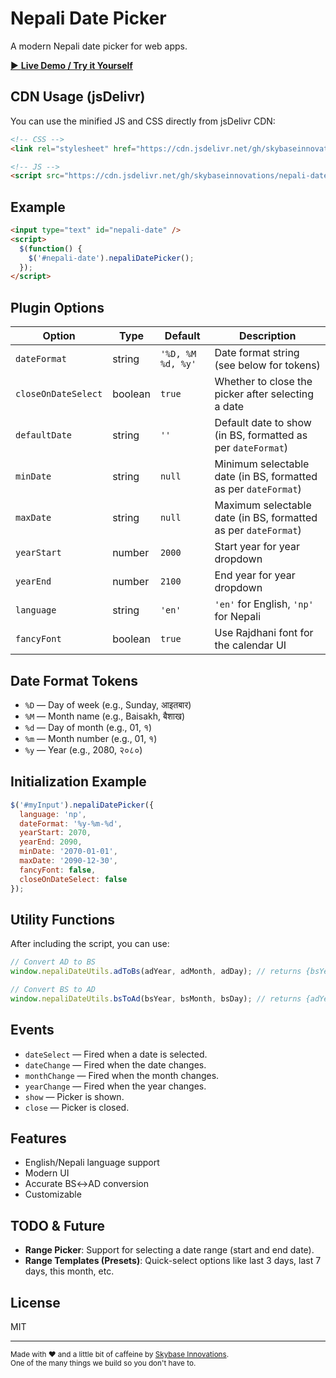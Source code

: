 # Nepali Date Picker

A modern Nepali date picker for web apps.

[▶️ **Live Demo / Try it Yourself**](https://skybaseinnovations.github.io/nepali-date-picker/)

## CDN Usage (jsDelivr)

You can use the minified JS and CSS directly from jsDelivr CDN:

```html
<!-- CSS -->
<link rel="stylesheet" href="https://cdn.jsdelivr.net/gh/skybaseinnovations/nepali-date-picker@main/dist/datepicker.min.css">

<!-- JS -->
<script src="https://cdn.jsdelivr.net/gh/skybaseinnovations/nepali-date-picker@main/dist/datepicker.min.js"></script>
```

## Example

```html
<input type="text" id="nepali-date" />
<script>
  $(function() {
    $('#nepali-date').nepaliDatePicker();
  });
</script>
```

## Plugin Options

| Option              | Type     | Default                | Description                                                        |
|---------------------|----------|------------------------|--------------------------------------------------------------------|
| `dateFormat`        | string   | `'%D, %M %d, %y'`      | Date format string (see below for tokens)                          |
| `closeOnDateSelect` | boolean  | `true`                 | Whether to close the picker after selecting a date                 |
| `defaultDate`       | string   | `''`                   | Default date to show (in BS, formatted as per `dateFormat`)        |
| `minDate`           | string   | `null`                 | Minimum selectable date (in BS, formatted as per `dateFormat`)     |
| `maxDate`           | string   | `null`                 | Maximum selectable date (in BS, formatted as per `dateFormat`)     |
| `yearStart`         | number   | `2000`                 | Start year for year dropdown                                       |
| `yearEnd`           | number   | `2100`                 | End year for year dropdown                                         |
| `language`          | string   | `'en'`                 | `'en'` for English, `'np'` for Nepali                              |
| `fancyFont`         | boolean  | `true`                 | Use Rajdhani font for the calendar UI                              |

## Date Format Tokens

- `%D` — Day of week (e.g., Sunday, आइतबार)
- `%M` — Month name (e.g., Baisakh, बैशाख)
- `%d` — Day of month (e.g., 01, १)
- `%m` — Month number (e.g., 01, १)
- `%y` — Year (e.g., 2080, २०८०)

## Initialization Example

```js
$('#myInput').nepaliDatePicker({
  language: 'np',
  dateFormat: '%y-%m-%d',
  yearStart: 2070,
  yearEnd: 2090,
  minDate: '2070-01-01',
  maxDate: '2090-12-30',
  fancyFont: false,
  closeOnDateSelect: false
});
```

## Utility Functions

After including the script, you can use:

```js
// Convert AD to BS
window.nepaliDateUtils.adToBs(adYear, adMonth, adDay); // returns {bsYear, bsMonth, bsDay}

// Convert BS to AD
window.nepaliDateUtils.bsToAd(bsYear, bsMonth, bsDay); // returns {adYear, adMonth, adDay}
```

## Events

- `dateSelect` — Fired when a date is selected.
- `dateChange` — Fired when the date changes.
- `monthChange` — Fired when the month changes.
- `yearChange` — Fired when the year changes.
- `show` — Picker is shown.
- `close` — Picker is closed.

## Features
- English/Nepali language support
- Modern UI
- Accurate BS↔AD conversion
- Customizable

## TODO & Future
- **Range Picker**: Support for selecting a date range (start and end date).
- **Range Templates (Presets)**: Quick-select options like last 3 days, last 7 days, this month, etc.

## License
MIT

---

<sub>Made with ❤️ and a little bit of caffeine by <a href="https://skybase.com.np" target="_blank">Skybase Innovations</a>.<br>One of the many things we build so you don't have to.</sub> 